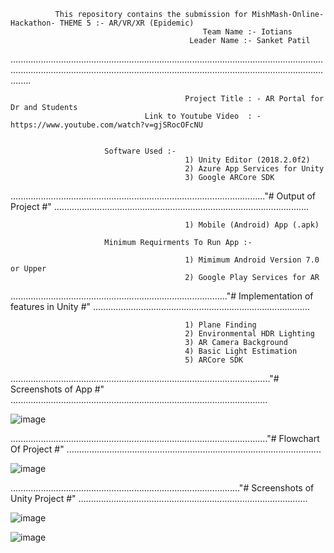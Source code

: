               This repository contains the submission for MishMash-Online-Hackathon- THEME 5 :- AR/VR/XR (Epidemic)
                                               Team Name :- Iotians
                                            Leader Name :- Sanket Patil
                
................................................................................................................................................................................................................................................................

                                           Project Title : - AR Portal for Dr and Students
                                  Link to Youtube Video  : - https://www.youtube.com/watch?v=gjSRocOFcNU
                                        

                         Software Used :-
                                           1) Unity Editor (2018.2.0f2)
                                           2) Azure App Services for Unity
                                           3) Google ARCore SDK
 
....................................................................................................."# Output of Project #" .....................................................................................................

      
                                           1) Mobile (Android) App (.apk)
                                           
                         Minimum Requirments To Run App :-
                         
                                           1) Mimimum Android Version 7.0 or Upper
                                           2) Google Play Services for AR
......................................................................................"# Implementation of features in Unity #" ......................................................................................
   
                                           1) Plane Finding	
                                           2) Environmental HDR Lighting	
                                           3) AR Camera Background	
                                           4) Basic Light Estimation	
                                           5) ARCore SDK

      
                                                
......................................................................................................."# Screenshots of App #" ......................................................................................................

![image](https://github.com/sanket9006/MishMash-Online-Hackathon-AR_Portal_For_Dr_and_Students/blob/master/Assets/Prefabs/login1.png)

......................................................................................................"# Flowchart Of Project #" .....................................................................................................

![image](https://github.com/sanket9006/MishMash-Online-Hackathon-AR_Portal_For_Dr_and_Students/blob/master/Assets/Prefabs/MishMash.jpg)


..........................................................................................."# Screenshots of Unity Project #" ...........................................................................................

![image](https://github.com/sanket9006/MishMash-Online-Hackathon-AR_Portal_For_Dr_and_Students/blob/master/Assets/Prefabs/1.PNG)

![image](https://github.com/sanket9006/MishMash-Online-Hackathon-AR_Portal_For_Dr_and_Students/blob/master/Assets/Prefabs/2.PNG)

